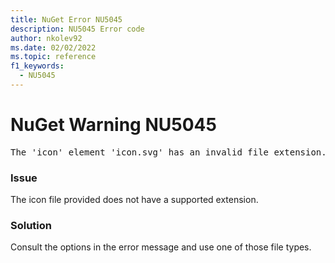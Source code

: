 ```yaml
---
title: NuGet Error NU5045
description: NU5045 Error code
author: nkolev92
ms.date: 02/02/2022
ms.topic: reference
f1_keywords: 
  - NU5045
---
```


# NuGet Warning NU5045

<pre>The 'icon' element 'icon.svg' has an invalid file extension. Valid options are .png, .jpg or .jpeg.</pre>

### Issue

The icon file provided does not have a supported extension.

### Solution

Consult the options in the error message and use one of those file types.
